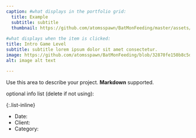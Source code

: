 ```yaml
---
caption: #what displays in the portfolio grid:
  title: Example
  subtitle: subtitle
  thumbnail: https://github.com/atomsspawn/BatMonFeeding/master/assets/img/IntroSS.jpg
  
#what displays when the item is clicked:
title: Intro Game Level
subtitle: subtitle lorem ipsum dolor sit amet consectetur.
image: https://github.com/atomsspawn/BatMonFeeding/blob/32870fe150b8c5d2d4ccecf715eafa471e19bc7c/assets/img/IntroSS.jpg #main image, can be a link or a file in assets/img/portfolio
alt: image alt text

---
```

Use this area to describe your project. **Markdown** supported.

optional info list (delete if not using):

{:.list-inline} 
- Date: 
- Client: 
- Category: 

